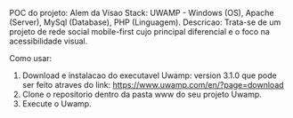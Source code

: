 POC do projeto: Alem da Visao
Stack: UWAMP - Windows (OS), Apache (Server), MySql (Database), PHP (Linguagem).
Descricao: Trata-se de um projeto de rede social mobile-first cujo principal diferencial e o foco na acessibilidade visual. 

Como usar: 
1. Download e instalacao do executavel Uwamp: version 3.1.0 que pode ser feito atraves do link: https://www.uwamp.com/en/?page=download
2. Clone o repositorio dentro da pasta www do seu projeto Uwamp.
3. Execute o Uwamp.
